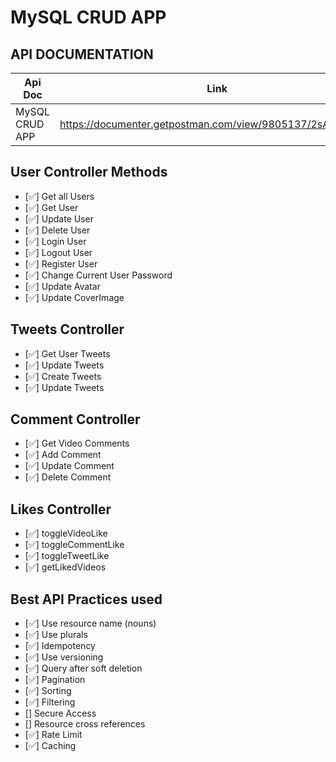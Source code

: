 # MySQL CRUD APP

## API DOCUMENTATION

| Api Doc        | Link                                                      |
| -------------- | --------------------------------------------------------- |
| MySQL CRUD APP | https://documenter.getpostman.com/view/9805137/2sA35D42ne |

## User Controller Methods

- [✅] Get all Users
- [✅] Get User
- [✅] Update User
- [✅] Delete User
- [✅] Login User
- [✅] Logout User
- [✅] Register User
- [✅] Change Current User Password
- [✅] Update Avatar
- [✅] Update CoverImage

## Tweets Controller

- [✅] Get User Tweets
- [✅] Update Tweets
- [✅] Create Tweets
- [✅] Update Tweets

## Comment Controller

- [✅] Get Video Comments
- [✅] Add Comment
- [✅] Update Comment
- [✅] Delete Comment

## Likes Controller

- [✅] toggleVideoLike
- [✅] toggleCommentLike
- [✅] toggleTweetLike
- [✅] getLikedVideos

## Best API Practices used

- [✅] Use resource name (nouns)
- [✅] Use plurals
- [✅] Idempotency
- [✅] Use versioning
- [✅] Query after soft deletion
- [✅] Pagination
- [✅] Sorting
- [✅] Filtering
- [] Secure Access
- [] Resource cross references
- [✅] Rate Limit
- [✅] Caching
